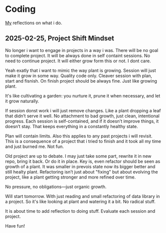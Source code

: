 # Coding

[My](https://github.com/atari-monk) reflections on what i do.

## 2025-02-25, Project Shift Mindset

No longer i want to engage in projects in a way i was. There will be no goal to complete project. It will be always done in self containt sessions. No need to continue project. It will either grow form this or not. I dont care.

Yeah exatly that i want to mimic the way plant is growing. Session will just make it grow in some way. Quality code only. Cleaver session with plan, start and fisnish. On finish project should be always fine. Just like growing plant.

It's like cultivating a garden: you nurture it, prune it when necessary, and let it grow naturally.

If session donst work i will just remove changes.
Like a plant dropping a leaf that didn’t serve it well. No attachment to bad growth, just clean, intentional progress. Each session is self-contained, and if it doesn’t improve things, it doesn’t stay. That keeps everything in a constantly healthy state.

Plan will contain limits. Also this applies to any past projects i will revisit. This is a consequence of a project that i tried to finish and it took all my time and just burned me. Not fun.

Old project are up to debate. I may just take some part, rewrite it in new repo, bring it back. Or do it in place. Key is, even refactor should be seen as growth of a plant. It was smaller in prevois state now its bigger better and still healty plant. Refactoring isn’t just about "fixing" but about evolving the project, like a plant getting stronger and more refined over time.

No pressure, no obligations—just organic growth.

Will start tomorrow. With just reading and small refactoring of data library in a project. So it's like looking at plant and watering it a bit. No radical stuff.

It is about time to add reflection to doing stuff. 
Evaluate each session and project.

Have fun!
